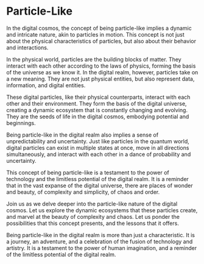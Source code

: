 # Particle-Like

In the digital cosmos, the concept of being particle-like implies a dynamic and intricate nature, akin to particles in motion. This concept is not just about the physical characteristics of particles, but also about their behavior and interactions.

In the physical world, particles are the building blocks of matter. They interact with each other according to the laws of physics, forming the basis of the universe as we know it. In the digital realm, however, particles take on a new meaning. They are not just physical entities, but also represent data, information, and digital entities.

These digital particles, like their physical counterparts, interact with each other and their environment. They form the basis of the digital universe, creating a dynamic ecosystem that is constantly changing and evolving. They are the seeds of life in the digital cosmos, embodying potential and beginnings.

Being particle-like in the digital realm also implies a sense of unpredictability and uncertainty. Just like particles in the quantum world, digital particles can exist in multiple states at once, move in all directions simultaneously, and interact with each other in a dance of probability and uncertainty.

This concept of being particle-like is a testament to the power of technology and the limitless potential of the digital realm. It is a reminder that in the vast expanse of the digital universe, there are places of wonder and beauty, of complexity and simplicity, of chaos and order.

Join us as we delve deeper into the particle-like nature of the digital cosmos. Let us explore the dynamic ecosystems that these particles create, and marvel at the beauty of complexity and chaos. Let us ponder the possibilities that this concept presents, and the lessons that it offers.

Being particle-like in the digital realm is more than just a characteristic. It is a journey, an adventure, and a celebration of the fusion of technology and artistry. It is a testament to the power of human imagination, and a reminder of the limitless potential of the digital realm.
